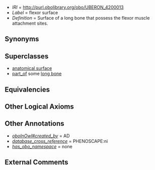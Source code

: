  * *IRI* = http://purl.obolibrary.org/obo/UBERON_4200013
 * *Label* = flexor surface
 * *Definition* = Surface of a long bone that possess the flexor muscle attachment sites.

## Synonyms


## Superclasses

 * [anatomical surface](../../UBERON/84/UBERON_0006984.md)
 * [part_of](../../BFO/50/BFO_0000050.md) some [long bone](../../UBERON/95/UBERON_0002495.md)

## Equivalencies


## Other Logical Axioms


## Other Annotations

 * *[oboInOwl#created_by](../../oboInOwl#created/by/oboInOwl#created_by.md)* = AD
 * *[database_cross_reference](../../ef/oboInOwl#hasDbXref.md)* = PHENOSCAPE:ni
 * *[has_obo_namespace](../../ce/oboInOwl#hasOBONamespace.md)* = none

## External Comments

